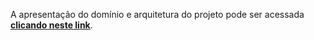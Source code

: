 A apresentação do domínio e arquitetura do projeto pode ser acessada [**clicando neste link**](https://drive.google.com/file/d/1yAidR42k2_oFFYbMM1ApdCJN332OCfsr/view?usp=sharing).
